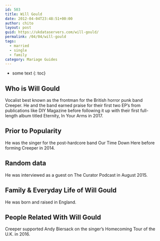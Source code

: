 ```yaml
---
id: 503
title: Will Gould
date: 2012-04-04T23:48:51+00:00
author: chito
layout: post
guid: https://ukdataservers.com/will-gould/
permalink: /04/04/will-gould  
tags:
  - married
  - single
  - family
category: Mariage Guides
---
```


* some text
{: toc}


## Who is  Will Gould
                  
                  
                  
Vocalist best known as the frontman for the British horror punk band Creeper. He and the band earned praise for their first two EP&#8217;s from publications like DIY Magazine before following it up with their first full-length album titled Eternity, In Your Arms in 2017.
                  
                
                
                
## Prior to Popularity 
                  
                  
                  
He was the singer for the post-hardcore band Our Time Down Here before forming Creeper in 2014.
                  
                
                
                
## Random data 
                  
                  
                  
He was interviewed as a guest on The Curator Podcast in August 2015.
                  
                
                
                
## Family & Everyday Life of Will Gould
                  
                  
                  
He was born and raised in England.
                  
                
                
                
## People Related With  Will Gould
                  
                  
                  
Creeper supported Andy Biersack on the singer&#8217;s Homecoming Tour of the U.K. in 2016.
                  
                
              
            
          
          
          
    
    
  
